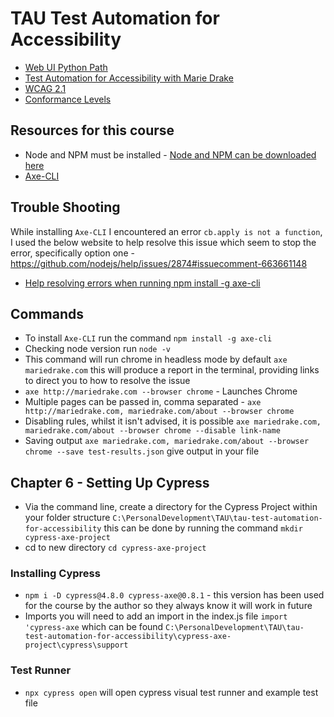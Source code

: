 # TAU Test Automation for Accessibility

- [Web UI Python Path](https://testautomationu.applitools.com/learningpaths.html?id=web-ui-python-path)
- [Test Automation for Accessibility with Marie Drake](https://testautomationu.applitools.com/accessibility-testing-tutorial/)  
- [WCAG 2.1](https://www.w3.org/TR/WCAG21/)
- [Conformance Levels](https://www.w3.org/WAI/WCAG21/Understanding/conformance/)

## Resources for this course

- Node and NPM must be installed - [Node and NPM can be downloaded here](https://nodejs.org/en/download/)
- [Axe-CLI](https://github.com/dequelabs/axe-cli)

## Trouble Shooting

While installing `Axe-CLI` I encountered an error `cb.apply is not a function`, I used the below website to help resolve this issue which seem to stop the error, specifically option one - https://github.com/nodejs/help/issues/2874#issuecomment-663661148

- [Help resolving errors when running npm install -g axe-cli](https://github.com/nodejs/help/issues/2874)

## Commands

- To install `Axe-CLI` run the command `npm install -g axe-cli`
- Checking node version run `node -v`
- This command will run chrome in headless mode by default `axe mariedrake.com` this will produce a report in the terminal, providing links to direct you to how to resolve the issue
- `axe http://mariedrake.com --browser chrome` - Launches Chrome
- Multiple pages can be passed in, comma separated - `axe http://mariedrake.com, mariedrake.com/about --browser chrome`
- Disabling rules, whilst it isn't advised, it is possible `axe mariedrake.com, mariedrake.com/about --browser chrome --disable link-name`
- Saving output `axe mariedrake.com, mariedrake.com/about --browser chrome --save test-results.json` give output in your file

## Chapter 6 - Setting Up Cypress

- Via the command line, create a directory for the Cypress Project within your folder structure
`C:\PersonalDevelopment\TAU\tau-test-automation-for-accessibility` this can be done by running the command `mkdir cypress-axe-project`
- cd to new directory `cd cypress-axe-project`

### Installing Cypress

- `npm i -D cypress@4.8.0 cypress-axe@0.8.1` - this version has been used for the course by the author so they always know it will work in future
- Imports you will need to add an import in the index.js file `import 'cypress-axe` which can be found `C:\PersonalDevelopment\TAU\tau-test-automation-for-accessibility\cypress-axe-project\cypress\support`

### Test Runner

- `npx cypress open` will open cypress visual test runner and example test file

